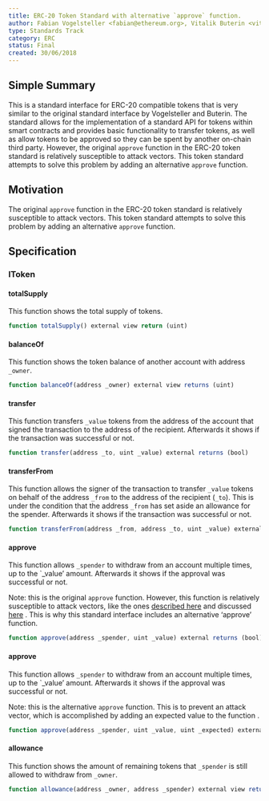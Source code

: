 ```yaml
---
title: ERC-20 Token Standard with alternative `approve` function. 
author: Fabian Vogelsteller <fabian@ethereum.org>, Vitalik Buterin <vitalik.buterin@ethereum.org>, with additions by Frank Bonnet <?> 
type: Standards Track
category: ERC
status: Final
created: 30/06/2018
---
```


## Simple Summary
This is a standard interface for ERC-20 compatible tokens that is very similar to the original standard interface by Vogelsteller and Buterin. The standard allows for the implementation of a standard API for tokens within smart contracts and provides basic functionality to transfer tokens, as well as allow tokens to be approved so they can be spent by another on-chain third party. However, the original `approve` function in the ERC-20 token standard is relatively susceptible to attack vectors. This token standard attempts to solve this problem by adding an alternative `approve` function. 

## Motivation
The original `approve` function in the ERC-20 token standard is relatively susceptible to attack vectors. This token standard attempts to solve this problem by adding an alternative `approve` function.

## Specification


### IToken 

#### totalSupply

This function shows the total supply of tokens.

``` js
function totalSupply() external view return (uint)
```



#### balanceOf

This function shows the token balance of another account with address `_owner`. 

``` js
function balanceOf(address _owner) external view returns (uint) 
```



#### transfer

This function transfers `_value` tokens from the address of the account that signed the transaction to the address of the recipient. Afterwards it shows if the transaction was successful or not.

``` js
function transfer(address _to, uint _value) external returns (bool)
```



#### transferFrom

This function allows the signer of the transaction to transfer `_value` tokens on behalf of the address `_from` to the address of the recipient (`_to`). This is under the condition that the address `_from` has set aside an allowance for the spender. Afterwards it shows if the transaction was successful or not. 

``` js
function transferFrom(address _from, address _to, uint _value) external returns (bool)
```



#### approve

This function allows `_spender` to withdraw from an account multiple times, up to the `_value’ amount. Afterwards it shows if the approval was successful or not. 

Note: this is the original `approve` function. However, this function is relatively susceptible to attack vectors, like the ones [described here](https://docs.google.com/document/d/1YLPtQxZu1UAvO9cZ1O2RPXBbT0mooh4DYKjA_jp-RLM/) and discussed [here](https://github.com/ethereum/EIPs/issues/20#issuecomment-263524729)
. 
This is why this standard interface includes an alternative ‘approve’ function. 

``` js
function approve(address _spender, uint _value) external returns (bool) 
```


#### approve

This function allows `_spender` to withdraw from an account multiple times, up to the `_value’ amount. Afterwards it shows if the approval was successful or not. 

Note: this is the alternative `approve` function. This is to prevent an attack vector, which is accomplished by adding an expected value to the function . 

``` js
function approve(address _spender, uint _value, uint _expected) external returns (bool); 
```



#### allowance

This function shows the amount of remaining tokens that `_spender` is still allowed to withdraw from `_owner`.

``` js
function allowance(address _owner, address _spender) external view returns (uint)
```



